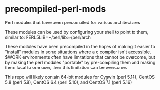 # precompiled-perl-mods
Perl modules that have been precompiled for various architectures 

These modules can be used by configuring your shell to point to them, similar to: PERL5LIB=~/perl/lib:~/perl/arch

These modules have been precompiled in the hopes of making it easier to "install" modules in some situations where a c compiler isn't accessible.  $WORK environments often have limitations that cannot be overcome, but by making the perl modules "portable" by pre-compiling them and making them local to one user, then this limitation can be overcome.

This repo will likely contain 64-bit modules for Cygwin (perl 5.14), CentOS 5.8 (perl 5.8), CentOS 6.4 (perl 5.10), and CentOS 7.1 (perl 5.16)

